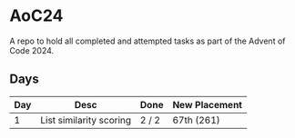 # AoC24

A repo to hold all completed and attempted tasks as part of the Advent of Code 2024.

## Days

| Day | Desc                    | Done  | New Placement |
|-----|-------------------------|-------|---------------|
| 1   | List similarity scoring | 2 / 2 | 67th (261)    |

